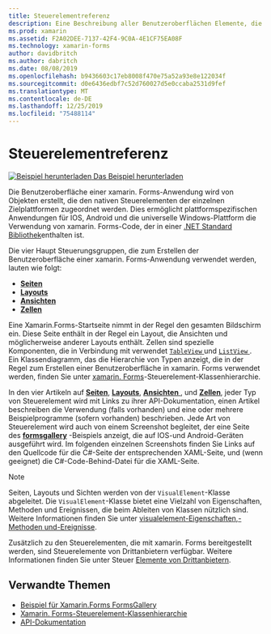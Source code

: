 ```yaml
---
title: Steuerelementreferenz
description: Eine Beschreibung aller Benutzeroberflächen Elemente, die verwendet werden, um eine xamarin. Forms-Anwendung zu erstellen. Dieser Artikel führt die Gruppen, aus denen die Benutzeroberfläche einer Xamarin.Forms-Anwendung besteht.
ms.prod: xamarin
ms.assetid: F2A02DEE-7137-42F4-9C0A-4E1CF75EA08F
ms.technology: xamarin-forms
author: davidbritch
ms.author: dabritch
ms.date: 08/08/2019
ms.openlocfilehash: b9436603c17eb8008f470e75a52a93e8e122034f
ms.sourcegitcommit: d0e6436edbf7c52d760027d5e0ccaba2531d9fef
ms.translationtype: MT
ms.contentlocale: de-DE
ms.lasthandoff: 12/25/2019
ms.locfileid: "75488114"
---
```

# <a name="controls-reference"></a>Steuerelementreferenz

[![Beispiel herunterladen](~/media/shared/download.png) Das Beispiel herunterladen](https://docs.microsoft.com/samples/xamarin/xamarin-forms-samples/formsgallery/)

Die Benutzeroberfläche einer xamarin. Forms-Anwendung wird von Objekten erstellt, die den nativen Steuerelementen der einzelnen Zielplattformen zugeordnet werden. Dies ermöglicht plattformspezifischen Anwendungen für IOS, Android und die universelle Windows-Plattform die Verwendung von xamarin. Forms-Code, der in einer [.NET Standard Bibliothek](~/cross-platform/app-fundamentals/net-standard.md)enthalten ist.

Die vier Haupt Steuerungsgruppen, die zum Erstellen der Benutzeroberfläche einer xamarin. Forms-Anwendung verwendet werden, lauten wie folgt:

- [**Seiten**](pages.md)
- [**Layouts**](layouts.md)
- [**Ansichten**](views.md)
- [**Zellen**](cells.md)

Eine Xamarin.Forms-Startseite nimmt in der Regel den gesamten Bildschirm ein. Diese Seite enthält in der Regel ein Layout, die Ansichten und möglicherweise anderer Layouts enthält. Zellen sind spezielle Komponenten, die in Verbindung mit verwendet [ `TableView` ](views.md#tableview) und [ `ListView` ](views.md#listview). Ein Klassendiagramm, das die Hierarchie von Typen anzeigt, die in der Regel zum Erstellen einer Benutzeroberfläche in xamarin. Forms verwendet werden, finden Sie unter [xamarin. Forms](~/xamarin-forms/internals/class-hierarchy.md)-Steuerelement-Klassenhierarchie.

In den vier Artikeln auf [ **Seiten**](pages.md), [ **Layouts**](layouts.md), [ **Ansichten** ](views.md), und [ **Zellen**](cells.md), jeder Typ von Steuerelement wird mit Links zu ihrer API-Dokumentation, einen Artikel beschreiben die Verwendung (falls vorhanden) und eine oder mehrere Beispielprogramme (sofern vorhanden) beschrieben. Jede Art von Steuerelement wird auch von einem Screenshot begleitet, der eine Seite des [**formsgallery**](https://docs.microsoft.com/samples/xamarin/xamarin-forms-samples/formsgallery) -Beispiels anzeigt, die auf IOS-und Android-Geräten ausgeführt wird. Im folgenden einzelnen Screenshots finden Sie Links auf den Quellcode für die C#-Seite der entsprechenden XAML-Seite, und (wenn geeignet) die C#-Code-Behind-Datei für die XAML-Seite.

> [!NOTE]
> Seiten, Layouts und Sichten werden von der `VisualElement`-Klasse abgeleitet. Die `VisualElement`-Klasse bietet eine Vielzahl von Eigenschaften, Methoden und Ereignissen, die beim Ableiten von Klassen nützlich sind. Weitere Informationen finden Sie unter [visualelement-Eigenschaften,-Methoden und-Ereignisse](common-properties.md).

Zusätzlich zu den Steuerelementen, die mit xamarin. Forms bereitgestellt werden, sind Steuerelemente von Drittanbietern verfügbar. Weitere Informationen finden Sie unter Steuer [Elemente von Drittanbietern](thirdparty.md).

## <a name="related-links"></a>Verwandte Themen

- [Beispiel für Xamarin.Forms FormsGallery](https://docs.microsoft.com/samples/xamarin/xamarin-forms-samples/formsgallery)
- [Xamarin. Forms-Steuerelement-Klassenhierarchie](~/xamarin-forms/internals/class-hierarchy.md)
- [API-Dokumentation](https://docs.microsoft.com/dotnet/api/xamarin.forms?view=xamarin-forms)
